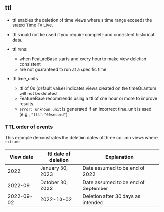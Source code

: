 ## ttl

* ttl enables the deletion of time views where a time range exceeds the stated Time To Live.
* ttl should not be used if you require complete and consistent historical data.
* ttl runs:
  * when FeatureBase starts and every hour to make view deletion consistent
  * are not guaranteed to run at a specific time

* ttl time_units
  * ttl of 0s (default value) indicates views created on the timeQuantum will not be deleted
  * FeatureBase recommends using a ttl of one hour or more to improve results.
  * `error: unknown unit` is generated if an incorrect time_unit is used (e.g., `"ttl":"60second"`)

### TTL order of events

This example demonstrates the deletion dates of three column views where `ttl:30d`

| View date | ttl date of deletion | Explanation |
|---|---|---|
| 2022 | January 30, 2023 | Date assumed to be end of 2022 |
| 2022-09 | October 30, 2022 | Date assumed to be end of September |
| 2022-09-02 | 2022-10-02 | Deletion after 30 days as intended |
